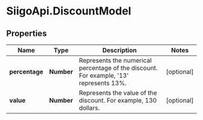 # SiigoApi.DiscountModel

## Properties

Name | Type | Description | Notes
------------ | ------------- | ------------- | -------------
**percentage** | **Number** | Represents the numerical percentage of the discount.  For example, &#39;13&#39; represents 13%. | [optional] 
**value** | **Number** | Represents the value of the discount.  For example, 130 dollars. | [optional] 



